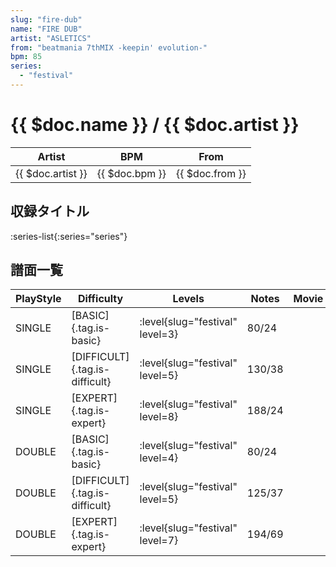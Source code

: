 ```yaml
---
slug: "fire-dub"
name: "FIRE DUB"
artist: "ASLETICS"
from: "beatmania 7thMIX -keepin' evolution-"
bpm: 85
series:
  - "festival"
---
```


# {{ $doc.name }} / {{ $doc.artist }}

|Artist|BPM|From|
|------|---|----|
|{{ $doc.artist }}|{{ $doc.bpm }}|{{ $doc.from }}|

## 収録タイトル

:series-list{:series="series"}

## 譜面一覧

|PlayStyle|Difficulty|Levels|Notes|Movie|
|---------|----------|------|-----|-----|
|SINGLE|[BASIC]{.tag.is-basic}|<div class="field is-grouped is-grouped-multiline"> :level{slug="festival" level=3}</div>|80/24||
|SINGLE|[DIFFICULT]{.tag.is-difficult}|<div class="field is-grouped is-grouped-multiline"> :level{slug="festival" level=5}</div>|130/38||
|SINGLE|[EXPERT]{.tag.is-expert}|<div class="field is-grouped is-grouped-multiline"> :level{slug="festival" level=8}</div>|188/24||
|DOUBLE|[BASIC]{.tag.is-basic}|<div class="field is-grouped is-grouped-multiline"> :level{slug="festival" level=4}</div>|80/24||
|DOUBLE|[DIFFICULT]{.tag.is-difficult}|<div class="field is-grouped is-grouped-multiline"> :level{slug="festival" level=5}</div>|125/37||
|DOUBLE|[EXPERT]{.tag.is-expert}|<div class="field is-grouped is-grouped-multiline"> :level{slug="festival" level=7}</div>|194/69||
